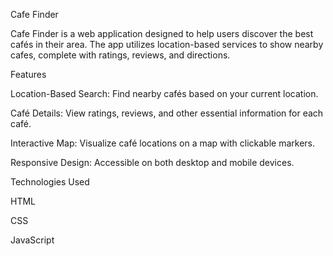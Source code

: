 Cafe Finder

Cafe Finder is a web application designed to help users discover the best cafés in their area. The app utilizes location-based services to show nearby cafes, complete with ratings, reviews, and directions.

Features

Location-Based Search: Find nearby cafés based on your current location.

Café Details: View ratings, reviews, and other essential information for each café.

Interactive Map: Visualize café locations on a map with clickable markers.

Responsive Design: Accessible on both desktop and mobile devices.

Technologies Used

HTML

CSS

JavaScript


